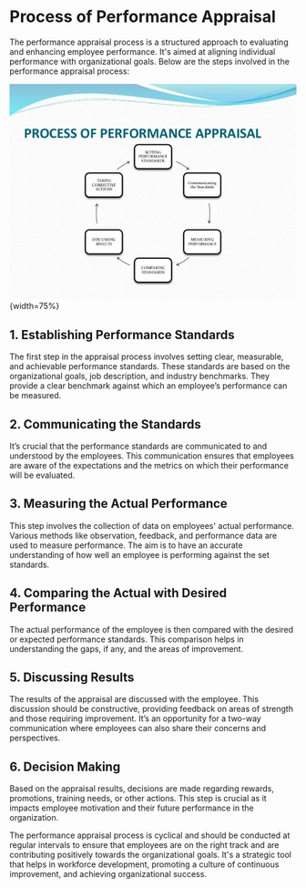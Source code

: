 # Process of Performance Appraisal

The performance appraisal process is a structured approach to evaluating and enhancing employee performance. It's aimed at aligning individual performance with organizational goals. Below are the steps involved in the performance appraisal process:

![Alt text](image-2.png){width=75%}

## 1. Establishing Performance Standards

 The first step in the appraisal process involves setting clear, measurable, and achievable performance standards. These standards are based on the organizational goals, job description, and industry benchmarks. They provide a clear benchmark against which an employee’s performance can be measured.

## 2. Communicating the Standards

 It’s crucial that the performance standards are communicated to and understood by the employees. This communication ensures that employees are aware of the expectations and the metrics on which their performance will be evaluated.

## 3. Measuring the Actual Performance
 This step involves the collection of data on employees' actual performance. Various methods like observation, feedback, and performance data are used to measure performance. The aim is to have an accurate understanding of how well an employee is performing against the set standards.

## 4. Comparing the Actual with Desired Performance
 The actual performance of the employee is then compared with the desired or expected performance standards. This comparison helps in understanding the gaps, if any, and the areas of improvement.

## 5. Discussing Results
 The results of the appraisal are discussed with the employee. This discussion should be constructive, providing feedback on areas of strength and those requiring improvement. It’s an opportunity for a two-way communication where employees can also share their concerns and perspectives.

## 6. Decision Making
 Based on the appraisal results, decisions are made regarding rewards, promotions, training needs, or other actions. This step is crucial as it impacts employee motivation and their future performance in the organization.

The performance appraisal process is cyclical and should be conducted at regular intervals to ensure that employees are on the right track and are contributing positively towards the organizational goals. It's a strategic tool that helps in workforce development, promoting a culture of continuous improvement, and achieving organizational success.